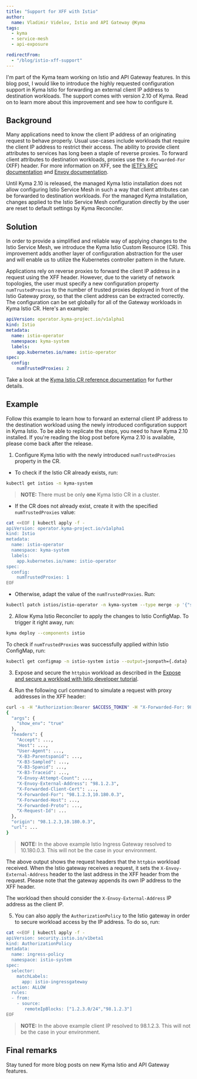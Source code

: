 ```yaml
---
title: "Support for XFF with Istio"
author:
  name: Vladimir Videlov, Istio and API Gateway @Kyma
tags:
  - kyma
  - service-mesh
  - api-exposure

redirectFrom:
  - "/blog/istio-xff-support"
---
```


I'm part of the Kyma team working on Istio and API Gateway features. In this blog post, I would like to introduce the highly requested configuration support in Kyma Istio for forwarding an external client IP address to destination workloads. The support comes with version 2.10 of Kyma. Read on to learn more about this improvement and see how to configure it.

## Background

Many applications need to know the client IP address of an originating request to behave properly. Usual use-cases include workloads that require the client IP address to restrict their access. The ability to provide client attributes to services has long been a staple of reverse proxies. To forward client attributes to destination workloads, proxies use the `X-Forwarded-For` (XFF) header. For more information on XFF, see the [IETF’s RFC documentation](https://tools.ietf.org/html/rfc7239) and [Envoy documentation](https://www.envoyproxy.io/docs/envoy/latest/configuration/http/http_conn_man/headers#x-forwarded-for).

Until Kyma 2.10 is released, the managed Kyma Istio installation does not allow configuring Istio Service Mesh in such a way that client attributes can be forwarded to destination workloads. For the managed Kyma installation, changes applied to the Istio Service Mesh configuration directly by the user are reset to default settings by Kyma Reconciler.

## Solution

In order to provide a simplified and reliable way of applying changes to the Istio Service Mesh, we introduce the Kyma Istio Custom Resource (CR). This improvement adds another layer of configuration abstraction for the user and will enable us to utilize the Kubernetes controller pattern in the future.

Applications rely on reverse proxies to forward the client IP address in a request using the XFF header. However, due to the variety of network topologies, the user must specify a new configuration property `numTrustedProxies` to the number of trusted proxies deployed in front of the Istio Gateway proxy, so that the client address can be extracted correctly. The configuration can be set globally for all of the Gateway workloads in Kyma Istio CR. Here's an example:

```yaml
apiVersion: operator.kyma-project.io/v1alpha1
kind: Istio
metadata:
  name: istio-operator
  namespace: kyma-system
  labels:
    app.kubernetes.io/name: istio-operator
spec:
  config:
    numTrustedProxies: 2
```

Take a look at the [Kyma Istio CR reference documentation](https://kyma-project.io/docs/kyma/main/05-technical-reference/00-custom-resources/oper-01-istio/) for further details.

## Example
Follow this example to learn how to forward an external client IP address to the destination workload using the newly introduced configuration support in Kyma Istio. To be able to replicate the steps, you need to have Kyma 2.10 installed. If you're reading the blog post before Kyma 2.10 is available, please come back after the release.
1. Configure Kyma Istio with the newly introduced `numTrustedProxies` property in the CR.

- To check if the Istio CR already exists, run:

```bash
kubectl get istios -n kyma-system
```

> **NOTE:** There must be only **one** Kyma Istio CR in a cluster.

- If the CR does not already exist, create it with the specified `numTrustedProxies` value:

```bash
cat <<EOF | kubectl apply -f -
apiVersion: operator.kyma-project.io/v1alpha1
kind: Istio
metadata:
  name: istio-operator
  namespace: kyma-system
  labels:
    app.kubernetes.io/name: istio-operator
spec:
  config:
    numTrustedProxies: 1
EOF
```

- Otherwise, adapt the value of the `numTrustedProxies`. Run:

```bash
kubectl patch istios/istio-operator -n kyma-system --type merge -p '{"spec":{"config":{"numTrustedProxies": 1}}}'
```

2. Allow Kyma Istio Reconciler to apply the changes to Istio ConfigMap. To trigger it right away, run:

```bash
kyma deploy --components istio
```

To check if `numTrustedProxies` was successfully applied within Istio ConfigMap, run:

```bash
kubectl get configmap -n istio-system istio --output=jsonpath={.data} | jq '.mesh'
```

3. Expose and secure the `httpbin` workload as described in the [Expose and secure a workload with Istio developer tutorial](https://kyma-project.io/docs/kyma/latest/03-tutorials/00-api-exposure/apix-07-expose-and-secure-workload-istio/).


4. Run the following curl command to simulate a request with proxy addresses in the XFF header:

```bash
curl -s -H "Authorization:Bearer $ACCESS_TOKEN" -H "X-Forwarded-For: 98.1.2.3" "https://httpbin.$DOMAIN_TO_EXPOSE_WORKLOADS/get?show_env=true"
{
  "args": {
    "show_env": "true"
  },
  "headers": {
    "Accept": ...,
    "Host": ...,
    "User-Agent": ...,
    "X-B3-Parentspanid": ...,
    "X-B3-Sampled": ...,
    "X-B3-Spanid": ...,
    "X-B3-Traceid": ...,
    "X-Envoy-Attempt-Count": ...,
    "X-Envoy-External-Address": "98.1.2.3",
    "X-Forwarded-Client-Cert": ...,
    "X-Forwarded-For": "98.1.2.3,10.180.0.3",
    "X-Forwarded-Host": ...,
    "X-Forwarded-Proto": ...,
    "X-Request-Id": ...
  },
  "origin": "98.1.2.3,10.180.0.3",
  "url": ...
}
```

> **NOTE:** In the above example Istio Ingress Gateway resolved to 10.180.0.3. This will not be the case in your environment.

The above output shows the request headers that the `httpbin` workload received.
When the Istio gateway receives a request, it sets the `X-Envoy-External-Address` header to the last address in the XFF header from the request. Please note that the gateway appends its own IP address to the XFF header.

The workload then should consider the `X-Envoy-External-Address` IP address as the client IP.

5. You can also apply the `AuthorizationPolicy` to the Istio gateway in order to secure workload access by the IP address. To do so, run:

```bash
cat <<EOF | kubectl apply -f -
apiVersion: security.istio.io/v1beta1
kind: AuthorizationPolicy
metadata:
  name: ingress-policy
  namespace: istio-system
spec:
  selector:
    matchLabels:
      app: istio-ingressgateway
  action: ALLOW
  rules:
  - from:
    - source:
       remoteIpBlocks: ["1.2.3.0/24","98.1.2.3"]
EOF
```

> **NOTE:** In the above example client IP resolved to 98.1.2.3. This will not be the case in your environment.

## Final remarks

Stay tuned for more blog posts on new Kyma Istio and API Gateway features.
